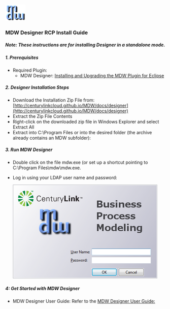  
![xml formatter](images/mdw_sm.png)
   
### MDW Designer RCP Install Guide

##### Note: These instructions are for installing Designer in a standalone mode.  

##### 1. Prerequisites
 - Required Plugin:
     - MDW Designer:
      [Installing and Upgrading the MDW Plugin for Eclipse](InstallAndUpgradeMDWPluginforEclipse)

##### 2. Designer Installation Steps
- Download the Installation Zip File from:  [http://centurylinkcloud.github.io/MDW/docs/designer](http://centurylinkcloud.github.io/MDW/docs/designer)
- Extract the Zip File Contents
- Right-click on the downloaded zip file in Windows Explorer and select Extract All
- Extract into C:\Program Files or into the desired folder (the archive already contains an MDW subfolder):

##### 3. Run MDW Designer
- Double click on the file mdw.exe (or set up a shortcut pointing to C:\Program Files\mdw\mdw.exe.
- Log in using your LDAP user name and password:

  ![xml formatter](images/mdwDesigner.png)


##### 4: Get Started with MDW Designer
- MDW Designer User Guide: Refer to the [MDW Designer User Guide:](DesignerUserGuide)
